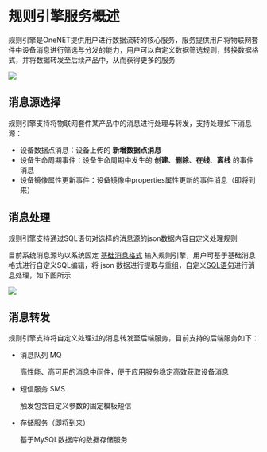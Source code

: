 # 规则引擎服务概述

规则引擎是OneNET提供用户进行数据流转的核心服务，服务提供用户将物联网套件中设备消息进行筛选与分发的能力，用户可以自定义数据筛选规则，转换数据格式，并将数据转发至后续产品中，从而获得更多的服务

![](/images/rule-engine/服务概述.jpg)

## 消息源选择

规则引擎支持将物联网套件某产品中的消息进行处理与转发，支持处理如下消息源：

- 设备数据点消息：设备上传的 **新增数据点消息**
- 设备生命周期事件：设备生命周期中发生的 **创建**、**删除**、**在线**、**离线** 的事件消息
- 设备镜像属性更新事件：设备镜像中properties属性更新的事件消息（即将到来）

## 消息处理

规则引擎支持通过SQL语句对选择的消息源的json数据内容自定义处理规则

目前系统消息源均以系统固定 [基础消息格式](/book/easy-manual/rule-engine/base-data.md) 输入规则引擎，用户可基于基础消息格式进行自定义SQL编辑，将 json 数据进行提取与重组，自定义[SQL语句](/book/easy-manual/rule-engine/sql.md)进行消息处理，如下图所示

![](/images/rule-engine/规则处理.jpg)


## 消息转发

规则引擎支持将自定义处理过的消息转发至后端服务，目前支持的后端服务如下：

- 消息队列 MQ
    
    高性能、高可用的消息中间件，便于应用服务稳定高效获取设备消息

- 短信服务 SMS

    触发包含自定义参数的固定模板短信

- 存储服务（即将到来）

    基于MySQL数据库的数据存储服务

